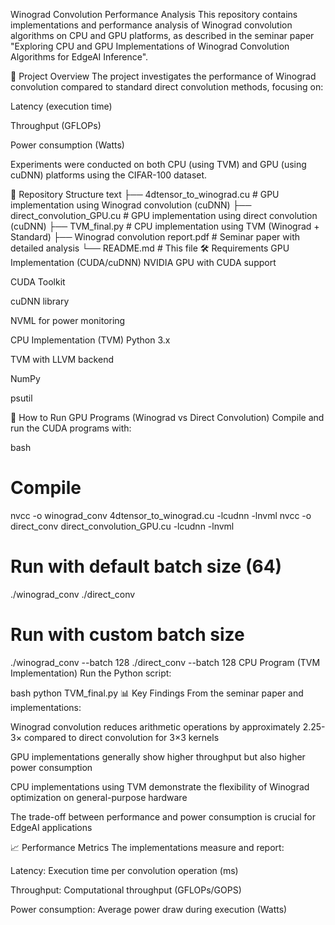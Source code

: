 Winograd Convolution Performance Analysis
This repository contains implementations and performance analysis of Winograd convolution algorithms on CPU and GPU platforms, as described in the seminar paper "Exploring CPU and GPU Implementations of Winograd Convolution Algorithms for EdgeAI Inference".

📄 Project Overview
The project investigates the performance of Winograd convolution compared to standard direct convolution methods, focusing on:

Latency (execution time)

Throughput (GFLOPs)

Power consumption (Watts)

Experiments were conducted on both CPU (using TVM) and GPU (using cuDNN) platforms using the CIFAR-100 dataset.

📁 Repository Structure
text
├── 4dtensor_to_winograd.cu      # GPU implementation using Winograd convolution (cuDNN)
├── direct_convolution_GPU.cu    # GPU implementation using direct convolution (cuDNN)
├── TVM_final.py                 # CPU implementation using TVM (Winograd + Standard)
├── Winograd convolution report.pdf     # Seminar paper with detailed analysis
└── README.md                    # This file
🛠️ Requirements
GPU Implementation (CUDA/cuDNN)
NVIDIA GPU with CUDA support

CUDA Toolkit

cuDNN library

NVML for power monitoring

CPU Implementation (TVM)
Python 3.x

TVM with LLVM backend

NumPy

psutil

🚀 How to Run
GPU Programs (Winograd vs Direct Convolution)
Compile and run the CUDA programs with:

bash
# Compile
nvcc -o winograd_conv 4dtensor_to_winograd.cu -lcudnn -lnvml
nvcc -o direct_conv direct_convolution_GPU.cu -lcudnn -lnvml

# Run with default batch size (64)
./winograd_conv
./direct_conv

# Run with custom batch size
./winograd_conv --batch 128
./direct_conv --batch 128
CPU Program (TVM Implementation)
Run the Python script:

bash
python TVM_final.py
📊 Key Findings
From the seminar paper and implementations:

Winograd convolution reduces arithmetic operations by approximately 2.25-3× compared to direct convolution for 3×3 kernels

GPU implementations generally show higher throughput but also higher power consumption

CPU implementations using TVM demonstrate the flexibility of Winograd optimization on general-purpose hardware

The trade-off between performance and power consumption is crucial for EdgeAI applications

📈 Performance Metrics
The implementations measure and report:

Latency: Execution time per convolution operation (ms)

Throughput: Computational throughput (GFLOPs/GOPS)

Power consumption: Average power draw during execution (Watts)

